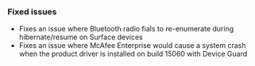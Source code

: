 ### Fixed issues
- Fixes an issue where Bluetooth radio fials to re-enumerate during hibernate/resume on Surface devices
- Fixes an issue where McAfee Enterprise would cause a system crash when the product driver is installed on build 15060 with Device Guard